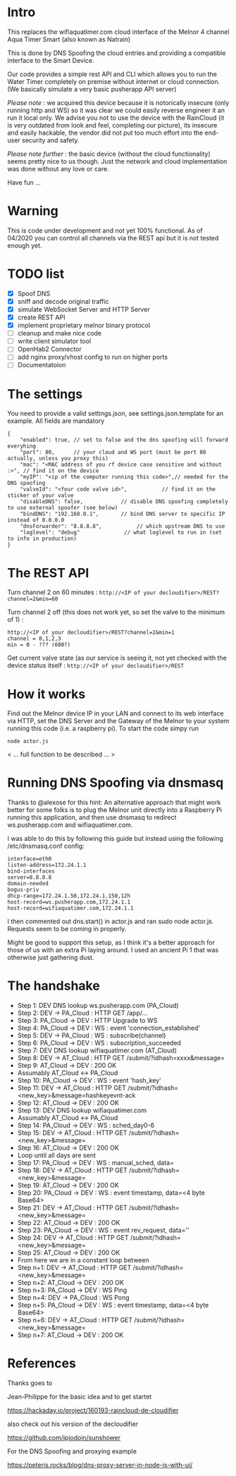 
# Intro

This replaces the wifiaquatimer.com cloud interface of the Melnor 4 channel Aqua Timer Smart (also known as Natrain)

This is done by DNS Spoofing the cloud entries and providing a compatible interface to the Smart Device.

Our code provides a simple rest API and CLI which allows you to run the Water Timer completely on premise without internet or cloud connection. (We basically simulate a very basic pusherapp API server)

*Please note* : we acquired this device because it is notorically insecure (only running http and WS) so it was clear we could easily reverse engineer it an run it local only. We advise you not to use the device with the RainCloud (it is very outdated from look and feel, completing our picture), its insecure and easily hackable, the vendor did not put too much effort into the end-user security and safety.

*Please note further* : the basic device (without the cloud functionality) seems pretty nice to us though. Just the network and cloud implementation was done without any love or care.

Have fun ...

# Warning

This is code under development and not yet 100% functional. As of 04/2020 you can control all channels via the REST api but it is not tested enough yet.

# TODO list

* [x] Spoof DNS
* [x] sniff and decode original traffic
* [x] simulate WebSocket Server and HTTP Server
* [x] create REST API
* [x] implement proprietary melnor binary protocol
* [ ] cleanup and make nice code
* [ ] write client simulator tool
* [ ] OpenHab2 Connector
* [ ] add nginx proxy/vhost config to run on higher ports
* [ ] Documentatoion

# The settings

You need to provide a valid settings.json, see settings.json.template for an example.
All fields are mandatory

```
{
	"enabled": true, // set to false and the dns spoofing will forward everyhing
	"port": 80,      // your cloud and WS port (must be port 80 actually, unless you proxy this)
	"mac": "<MAC address of you rf device case sensitive and without :>", // find it on the device
	"myIP": "<ip of the computer running this code>",// needed for the DNS spoofing
	"valveId": "<four code valve id>",  		 // find it on the sticker of your valve
	"disableDNS": false,            // disable DNS spoofing completely to use external spoofer (see below)
	"bindDNS": "192.168.0.1",       // bind DNS server to specific IP instead of 0.0.0.0
	"dnsForwarder": "8.8.8.8", 			 // which upstream DNS to use
	"loglevel": "debug"				 // what loglevel to run in (set to info in production)
}
```

# The REST API

Turn channel 2 on 60 minutes : `http://<IP of your decloudifier>/REST?channel=2&min=60`

Turn channel 2 off (this does not work yet, so set the valve to the minimum of 1) : 

```
http://<IP of your decloudifier>/REST?channel=2&min=1
channel = 0,1,2,3
min = 0 - ??? (600?)
```

Get current valve state (as our service is seeing it, not yet checked with the device status itself : `http://<IP of your decloudifier>/REST`

# How it works

Find out the Melnor device IP in your LAN and connect to its web interface via HTTP, set the DNS Server and the Gateway of the Melnor to your system running this code (i.e. a raspberry pi). To start the code simpy run

```node actor.js```

< ... full function to be described ... >

# Running DNS Spoofing via dnsmasq

Thanks to @alexose for this hint: An alternative approach that might work better for some folks is to plug the Melnor unit directly into a Raspberry Pi running this application, and then use dnsmasq to redirect ws.pusherapp.com and wifiaquatimer.com.

I was able to do this by following this guide but instead using the following /etc/dnsmasq.conf config:

```
interface=eth0
listen-address=172.24.1.1
bind-interfaces
server=8.8.8.8
domain-needed
bogus-priv
dhcp-range=172.24.1.50,172.24.1.150,12h
host-record=ws.pusherapp.com,172.24.1.1
host-record=wifiaquatimer.com,172.24.1.1
```

I then commented out dns.start() in actor.js and ran sudo node actor.js. Requests seem to be coming in properly.

Might be good to support this setup, as I think it's a better approach for those of us with an extra Pi laying around. I used an ancient Pi 1 that was otherwise just gathering dust.

# The handshake

* Step  1: DEV DNS lookup ws.pusherapp.com (PA_Cloud)
* Step  2: DEV -> PA_Cloud : HTTP GET /app/...
* Step  3: PA_Cloud -> DEV : HTTP Upgrade to WS
* Step  4: PA_Cloud -> DEV : WS : event 'connection_established'
* Step  5: DEV -> PA_Cloud : WS : subscribe(channel)
* Step  6: PA_Cloud -> DEV : WS : subscription_succeeded
* Step  7: DEV DNS lookup wifiaquatimer.com (AT_Cloud)
* Step  8: DEV -> AT_Cloud : HTTP GET /submit/?idhash=xxxx&message=<base64>
* Step  9: AT_Cloud -> DEV : 200 OK
* Assumably AT_Cloud <-> PA_Cloud
* Step 10: PA_Cloud -> DEV : WS : event 'hash_key'
* Step 11: DEV -> AT_Cloud : HTTP GET /submit/?idhash=<new_key>&message=hashkeyevnt-ack
* Step 12: AT_Cloud -> DEV : 200 OK
* Step 13: DEV DNS lookup wifiaquatimer.com
* Assumably AT_Cloud <-> PA_Cloud
* Step 14: PA_Cloud -> DEV : WS : sched_day0-6
* Step 15: DEV -> AT_Cloud : HTTP GET /submit/?idhash=<new_key>&message=<last-command-ack>
* Step 16: AT_Cloud -> DEV : 200 OK
* Loop until all days are sent
* Step 17: PA_Cloud -> DEV : WS : manual_sched, data=<ALL OFF>
* Step 18: DEV -> AT_Cloud : HTTP GET /submit/?idhash=<new_key>&message=<last-command-ack>
* Step 19: AT_Cloud -> DEV : 200 OK
* Step 20: PA_Cloud -> DEV : WS : event timestamp, data=<4 byte Base64>
* Step 21: DEV -> AT_Cloud : HTTP GET /submit/?idhash=<new_key>&message=<last-command-ack>
* Step 22: AT_Cloud -> DEV : 200 OK
* Step 23: PA_Cloud -> DEV : WS : event rev_request, data=''
* Step 24: DEV -> AT_Cloud : HTTP GET /submit/?idhash=<new_key>&message=<last-command-ack>
* Step 25: AT_Cloud -> DEV : 200 OK
* From here we are in a constant loop between
* Step n+1: DEV -> AT_Cloud : HTTP GET /submit/?idhash=<new_key>&message=<base64>
* Step n+2: AT_Cloud -> DEV : 200 OK
* Step n+3: PA_Cloud -> DEV : WS Ping
* Step n+4: DEV -> PA_Cloud : WS Pong
* Step n+5: PA_Cloud -> DEV : WS : event timestamp, data=<4 byte Base64>
* Step n+6: DEV -> AT_Cloud : HTTP GET /submit/?idhash=<new_key>&message=<last-command-ack>
* Step n+7: AT_Cloud -> DEV : 200 OK

# References

Thanks goes to

Jean-Philippe for the basic idea and to get startet

https://hackaday.io/project/160193-raincloud-de-cloudifier

also check out his version of the decloudifier

https://github.com/jpjodoin/sunshower

For the DNS Spoofing and proxying example

https://peteris.rocks/blog/dns-proxy-server-in-node-js-with-ui/
